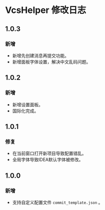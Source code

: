 <!-- Keep a Changelog guide -> https://keepachangelog.com -->

# VcsHelper 修改日志

## 1.0.3
### 新增
- 新增先创建消息再提交功能。
- 新增面板字体设置，解决中文乱码问题。

## 1.0.2
### 新增
- 新增设置面板。
- 国际化完成。

## 1.0.1
### 修复
- 在当前窗口打开新项目导致配置错乱。
- 全局字体导致IDEA默认字体被修改。

## 1.0.0
### 新增
- 支持自定义配置文件 `commit_template.json` 。
